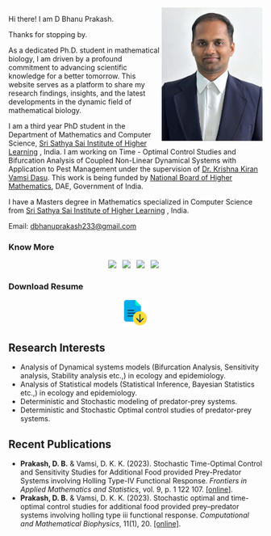 
<!--- # Feel free to add content and custom Front Matter to this file. To modify the layout, see https://jekyllrb.com/docs/themes/#overriding-theme-defaults  --->

<img title="a title" alt="Alt text" style="float: right;" width="200" src="/fig/Bhanu.jpg">

Hi there! I am D Bhanu Prakash.

Thanks for stopping by.

As a dedicated Ph.D. student in mathematical biology, I am driven by a profound commitment to advancing scientific knowledge for a better tomorrow. This website serves as a platform to share my research findings, insights, and the latest developments in the dynamic field of mathematical biology.
  
I am a third year PhD student in the Department of Mathematics and Computer Science, [Sri Sathya Sai Institute of Higher Learning](https://www.sssihl.edu.in/) , India. I am working on Time - Optimal Control Studies and Bifurcation Analysis of Coupled Non-Linear Dynamical Systems with Application to Pest Management under the supervision of [Dr. Krishna Kiran Vamsi Dasu](https://www.sssihl.edu.in/faculty/krishna-kiran-vamsi-dasu/). This work is being funded by [National Board of Higher Mathematics](http://www.nbhm.dae.gov.in/), DAE, Government of India.

I have a Masters degree in Mathematics specialized in Computer Science from [Sri Sathya Sai Institute of Higher Learning](https://www.sssihl.edu.in/) , India.

Email: [dbhanuprakash233@gmail.com](mailto:dbhanuprakash233@gmail.com)

### Know More

<p align='center'>
    <a href="http://www.linkedin.com/in/dbhanuprakash233/">
        <img src="https://img.shields.io/badge/LinkedIn-0077B5?&style=for-the-badge&logo=linkedin&logoColor=white" /></a>&nbsp;&nbsp;
    <a href="https://www.researchgate.net/profile/Bhanu-Prakash-50">
        <img src="https://img.shields.io/badge/ResearchGate-00CCBB?style=for-the-badge&logo=researchgate&logoColor=white" /></a>&nbsp;&nbsp;
    <a href="https://orcid.org/0000-0003-0240-2962">
        <img src="https://img.shields.io/badge/ORCID-A6CE39?style=for-the-badge&logo=orcid&logoColor=white" /></a>&nbsp;&nbsp;
    <a href="https://scholar.google.com/citations?hl=en&user=uh1ZaA8AAAAJ&view_op=list_works&authuser=2&sortby=pubdate">
        <img src="https://img.shields.io/badge/Google_Scholar-4285F4?style=for-the-badge&logo=google-scholar&logoColor=white" /></a>&nbsp;&nbsp;
</p>


### Download Resume 

<p align='center'>
<a href="https://dbhanuprakash233.github.io/CV.pdf" target="_blank" rel="noopener noreferrer"><img src="/fig/download.png" height="50" title="Resume" alt="Curriculum Vitae"></a> 
</p>


Research Interests
------------------

*   Analysis of Dynamical systems models (Bifurcation Analysis, Sensitivity analysis, Stability analysis etc.,) in ecology and epidemiology.
*   Analysis of Statistical models (Statistical Inference, Bayesian Statistics etc.,) in ecology and epidemiology.
*   Deterministic and Stochastic modeling of predator-prey systems.
*   Deterministic and Stochastic Optimal control studies of predator-prey systems.

Recent Publications
------------------

*   **Prakash, D. B.** & Vamsi, D. K. K. (2023). Stochastic Time-Optimal Control and Sensitivity Studies for Additional Food provided Prey-Predator Systems involving Holling Type-IV Functional Response. _Frontiers in Applied Mathematics and Statistics_, vol. 9, p. 1 122 107. [\[online\]](https://doi.org/10.3389/fams.2023.1122107).
*   **Prakash, D. B.** & Vamsi, D. K. K. (2023). Stochastic optimal and time-optimal control studies for additional food provided prey–predator systems involving holling type iii functional response. _Computational and Mathematical Biophysics_, 11(1), 20. [\[online\]](https://doi.org/10.1515/cmb-2022-0144).
